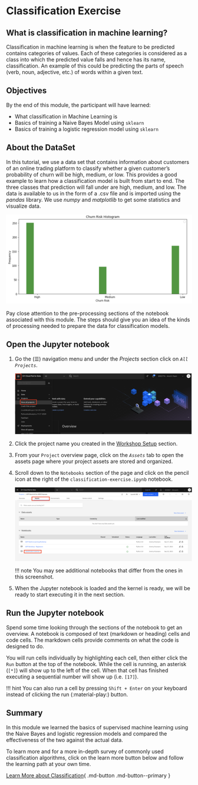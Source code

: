 # Classification Exercise

## What is classification in machine learning?

Classification in machine learning is when the feature to be predicted contains categories of values. Each of these categories is considered as a class into which the predicted value falls and hence has its name, classification. An example of this could be predicting the parts of speech (verb, noun, adjective, etc.) of words within a given text. 

## Objectives

By the end of this module, the participant will have learned:

- What classification in Machine Learning is
- Basics of training a Naive Bayes Model using `sklearn`
- Basics of training a logistic regression model using `sklearn`


## About the DataSet

In this tutorial, we use a data set that contains information about customers of an online trading platform to classify whether a given customer’s probability of churn will be high, medium, or low. This provides a good example to learn how a classification model is built from start to end. The three classes that prediction will fall under are high, medium, and low. The data is available to us in the form of a .csv file and is imported using the *pandas* library. We use *numpy* and *matplotlib* to get some statistics and visualize data.

![Hist plot of the Data](./assets/images/classification/hist-plot-churnrisk.png)

Pay close attention to the pre-processing sections of the notebook associated with this module. The steps should give you an idea of the kinds of processing needed to prepare the data for classification models.

## Open the Jupyter notebook

1. Go the (☰) navigation menu and under the *Projects* section click on *`All Projects`*.

      ![(☰) Menu -> Projects](./assets/images/python-and-pandas/cpd-menu-projects.png)

2. Click the project name you created in the [Workshop Setup](00-project-setup.md) section.

3. From your `Project` overview page, click on the *`Assets`* tab to open the assets page where your project assets are stored and organized.

4. Scroll down to the `Notebooks` section of the page and click on the pencil icon at the right of the `classification-exercise.ipynb` notebook.

      ![open notebook](./assets/images/classification/classification-notebook.png)
    
    !!! note
        You may see additional notebooks that differ from the ones in this screenshot.


5. When the Jupyter notebook is loaded and the kernel is ready, we will be ready to start executing it in the next section.

## Run the Jupyter notebook

Spend some time looking through the sections of the notebook to get an overview. A notebook is composed of text (markdown or heading) cells and code cells. The markdown cells provide comments on what the code is designed to do.

You will run cells individually by highlighting each cell, then either click the `Run` button at the top of the notebook. While the cell is running, an asterisk (`[*]`) will show up to the left of the cell. When that cell has finished executing a sequential number will show up (i.e. `[17]`).

!!! hint
    You can also run a cell by pressing `Shift + Enter` on your keyboard instead of clicking the run (:material-play:) button.


## Summary

In this module we learned the basics of supervised machine learning using the Naive Bayes and logistic regression models and compared the effectiveness of the two against the actual data.

To learn more and for a more in-depth survey of commonly used classification algorithms, click on the learn more button below and follow the learning path at your own time.

[Learn More about Classification](https://developer.ibm.com/learningpaths/learning-path-machine-learning-for-developers/learn-classification-algorithms/){ .md-button .md-button--primary }
